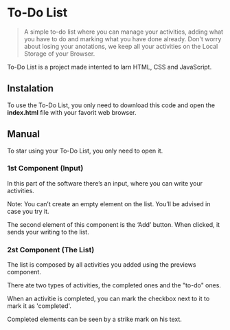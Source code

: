 # To-Do List
 
> A simple to-do list where you can manage your activities, adding what you have to do and marking what you have done already.
> Don't worry about losing your anotations, we keep all your activities on the Local Storage of your Browser.


To-Do List is a project made intented to larn HTML, CSS and JavaScript.

## Instalation

To use the To-Do List, you only need to download this code and open the <b>index.html</b> file with your favorit web browser.

## Manual 

To star using your To-Do List, you only need to open it.

### 1st Component (Input)

In this part of the software there’s an input, where you can write your activities.

Note: You can’t create an empty element on the list. You’ll be advised in case you try it.

The second element of this component is the ‘Add’ button. When clicked,  it sends your writing to the list. 

### 2st Component (The List)

The list is composed by all activities you added using the previews component.

There ate two types of activities, the completed ones and the "to-do" ones.

When an activitie is completed, you can mark the checkbox next to it to mark it as 'completed'.

Completed elements can be seen by a strike mark on his text.
